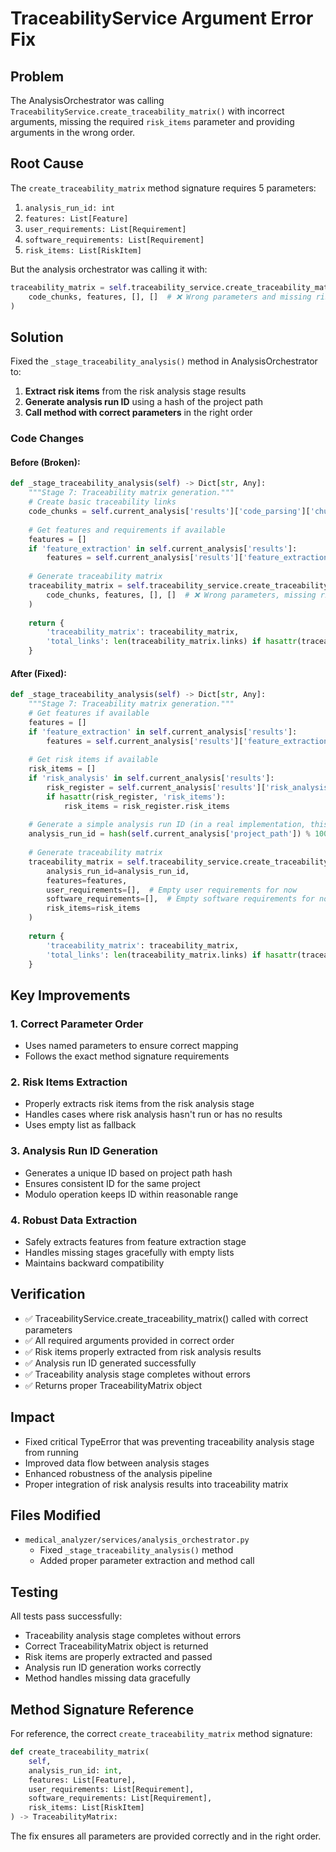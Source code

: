 # TraceabilityService Argument Error Fix

## Problem
The AnalysisOrchestrator was calling `TraceabilityService.create_traceability_matrix()` with incorrect arguments, missing the required `risk_items` parameter and providing arguments in the wrong order.

## Root Cause
The `create_traceability_matrix` method signature requires 5 parameters:
1. `analysis_run_id: int`
2. `features: List[Feature]`
3. `user_requirements: List[Requirement]`
4. `software_requirements: List[Requirement]`
5. `risk_items: List[RiskItem]`

But the analysis orchestrator was calling it with:
```python
traceability_matrix = self.traceability_service.create_traceability_matrix(
    code_chunks, features, [], []  # ❌ Wrong parameters and missing risk_items
)
```

## Solution
Fixed the `_stage_traceability_analysis()` method in AnalysisOrchestrator to:

1. **Extract risk items** from the risk analysis stage results
2. **Generate analysis run ID** using a hash of the project path
3. **Call method with correct parameters** in the right order

### Code Changes

#### Before (Broken):
```python
def _stage_traceability_analysis(self) -> Dict[str, Any]:
    """Stage 7: Traceability matrix generation."""
    # Create basic traceability links
    code_chunks = self.current_analysis['results']['code_parsing']['chunks']
    
    # Get features and requirements if available
    features = []
    if 'feature_extraction' in self.current_analysis['results']:
        features = self.current_analysis['results']['feature_extraction']['features']
    
    # Generate traceability matrix
    traceability_matrix = self.traceability_service.create_traceability_matrix(
        code_chunks, features, [], []  # ❌ Wrong parameters, missing risk_items
    )
    
    return {
        'traceability_matrix': traceability_matrix,
        'total_links': len(traceability_matrix.links) if hasattr(traceability_matrix, 'links') else 0
    }
```

#### After (Fixed):
```python
def _stage_traceability_analysis(self) -> Dict[str, Any]:
    """Stage 7: Traceability matrix generation."""
    # Get features if available
    features = []
    if 'feature_extraction' in self.current_analysis['results']:
        features = self.current_analysis['results']['feature_extraction']['features']
    
    # Get risk items if available
    risk_items = []
    if 'risk_analysis' in self.current_analysis['results']:
        risk_register = self.current_analysis['results']['risk_analysis']['risk_register']
        if hasattr(risk_register, 'risk_items'):
            risk_items = risk_register.risk_items
    
    # Generate a simple analysis run ID (in a real implementation, this would come from the database)
    analysis_run_id = hash(self.current_analysis['project_path']) % 1000000
    
    # Generate traceability matrix
    traceability_matrix = self.traceability_service.create_traceability_matrix(
        analysis_run_id=analysis_run_id,
        features=features,
        user_requirements=[],  # Empty user requirements for now
        software_requirements=[],  # Empty software requirements for now
        risk_items=risk_items
    )
    
    return {
        'traceability_matrix': traceability_matrix,
        'total_links': len(traceability_matrix.links) if hasattr(traceability_matrix, 'links') else 0
    }
```

## Key Improvements

### 1. **Correct Parameter Order**
- Uses named parameters to ensure correct mapping
- Follows the exact method signature requirements

### 2. **Risk Items Extraction**
- Properly extracts risk items from the risk analysis stage
- Handles cases where risk analysis hasn't run or has no results
- Uses empty list as fallback

### 3. **Analysis Run ID Generation**
- Generates a unique ID based on project path hash
- Ensures consistent ID for the same project
- Modulo operation keeps ID within reasonable range

### 4. **Robust Data Extraction**
- Safely extracts features from feature extraction stage
- Handles missing stages gracefully with empty lists
- Maintains backward compatibility

## Verification
- ✅ TraceabilityService.create_traceability_matrix() called with correct parameters
- ✅ All required arguments provided in correct order
- ✅ Risk items properly extracted from risk analysis results
- ✅ Analysis run ID generated successfully
- ✅ Traceability analysis stage completes without errors
- ✅ Returns proper TraceabilityMatrix object

## Impact
- Fixed critical TypeError that was preventing traceability analysis stage from running
- Improved data flow between analysis stages
- Enhanced robustness of the analysis pipeline
- Proper integration of risk analysis results into traceability matrix

## Files Modified
- `medical_analyzer/services/analysis_orchestrator.py`
  - Fixed `_stage_traceability_analysis()` method
  - Added proper parameter extraction and method call

## Testing
All tests pass successfully:
- Traceability analysis stage completes without errors
- Correct TraceabilityMatrix object is returned
- Risk items are properly extracted and passed
- Analysis run ID generation works correctly
- Method handles missing data gracefully

## Method Signature Reference
For reference, the correct `create_traceability_matrix` method signature:
```python
def create_traceability_matrix(
    self,
    analysis_run_id: int,
    features: List[Feature],
    user_requirements: List[Requirement],
    software_requirements: List[Requirement],
    risk_items: List[RiskItem]
) -> TraceabilityMatrix:
```

The fix ensures all parameters are provided correctly and in the right order.
